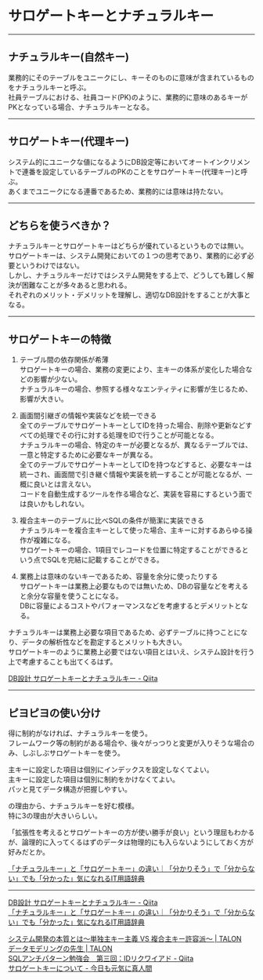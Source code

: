 # サロゲートキーとナチュラルキー

---

## ナチュラルキー(自然キー)

業務的にそのテーブルをユニークにし、キーそのものに意味が含まれているものをナチュラルキーと呼ぶ。  
社員テーブルにおける、社員コード(PK)のように、業務的に意味のあるキーがPKとなっている場合、ナチュラルキーとなる。  

---

## サロゲートキー(代理キー)

システム的にユニークな値になるようにDB設定等においてオートインクリメントで連番を設定しているテーブルのPKのことをサロゲートキー(代理キー)と呼ぶ。  
あくまでユニークになる連番であるため、業務的には意味は持たない。  

---

## どちらを使うべきか？

ナチュラルキーとサロゲートキーはどちらが優れているというものでは無い。  
サロゲートキーは、システム開発においての１つの思考であり、業務的に必ず必要というわけではない。  
しかし、ナチュラルキーだけではシステム開発をする上で、どうしても難しく解決が困難なことが多々あると思われる。  
それぞれのメリット・デメリットを理解し、適切なDB設計をすることが大事となる。  

---

## サロゲートキーの特徴

1. テーブル間の依存関係が希薄  
   サロゲートキーの場合、業務の変更により、主キーの体系が変化した場合などの影響が少ない。  
   ナチュラルキーの場合、参照する様々なエンティティに影響が生じるため、影響が大きい。  

2. 画面間引継ぎの情報や実装などを統一できる  
   全てのテーブルでサロゲートキーとしてIDを持った場合、削除や更新などすべての処理でその行に対する処理をIDで行うことが可能となる。  
   ナチュラルキーの場合、特定のキーが必要となるが、異なるテーブルでは、一意と特定するために必要なキーが異なる。  
   全てのテーブルでサロゲートキーとしてIDを持つなどすると、必要なキーは統一され、画面間で引き継ぐ情報や実装を統一することが可能となるが、一概に良いとは言えない。  
   コードを自動生成するツールを作る場合など、実装を容易にするという面では良いかもしれない。  

3. 複合主キーのテーブルに比べSQLの条件が簡潔に実装できる  
   ナチュラルキーを複合主キーとして使った場合、主キーに対するあらゆる操作が複雑になる。  
   サロゲートキーの場合、1項目でレコードを位置に特定することができるという点でSQLを完結に記載することができる。  

4. 業務上は意味のないキーであるため、容量を余分に使ったりする  
    サロゲートキーは業務上必要なものでは無いため、DBの容量などを考えると余分な容量を使うことになる。  
    DBに容量によるコストやパフォーマンスなどを考慮するとデメリットとなる。  

ナチュラルキーは業務上必要な項目であるため、必ずテーブルに持つことになり、データの解析性などを勘定するとメリットも大きい。  
サロゲートキーのように業務上必要ではない項目とはいえ、システム設計を行う上で考慮することも出てくるはず。  

[DB設計 サロゲートキーとナチュラルキー - Qiita](https://qiita.com/masapiko/items/05c393379c2eb42c86f5)  

---

## ピヨピヨの使い分け  

得に制約がなければ、ナチュラルキーを使う。  
フレームワーク等の制約がある場合や、後々がっつりと変更が入りそうな場合のみ、しぶしぶサロゲートキーを使う。  

主キーに設定した項目は個別にインデックスを設定しなくてよい。  
主キーに設定した項目は個別に制約をかけなくてよい。  
パッと見てデータ構造が把握しやすい。  

の理由から、ナチュラルキーを好む模様。  
特に3の理由が大きいらしい。  

「拡張性を考えるとサロゲートキーの方が使い勝手が良い」という理屈もわかるが、論理的に入ってくるはずのデータは物理的にも入らないようにしておく方が好みだとか。  

[「ナチュラルキー」と「サロゲートキー」の違い｜「分かりそう」で「分からない」でも「分かった」気になれるIT用語辞典](https://wa3.i-3-i.info/diff100key.html)  

---

[DB設計 サロゲートキーとナチュラルキー - Qiita](https://qiita.com/masapiko/items/05c393379c2eb42c86f5)  
[「ナチュラルキー」と「サロゲートキー」の違い｜「分かりそう」で「分からない」でも「分かった」気になれるIT用語辞典](https://wa3.i-3-i.info/diff100key.html)  

[システム開発の本質とは～単独主キー主義 VS 複合主キー許容派～ | TALON](https://talon.jp/info/345/)  
[データモデリングの先生 | TALON](https://talon.jp/info/324/)  
[SQLアンチパターン勉強会　第三回：IDリクワイアド - Qiita](https://qiita.com/ayayo/items/ba38853bca0c2cc2acb7)  
[サロゲートキーについて - 今日も元気に真人間](https://glory-hm.hatenablog.com/entry/2018/05/12/130000)  
